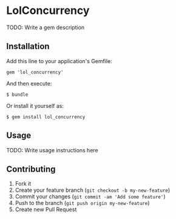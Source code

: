# LolConcurrency

TODO: Write a gem description

## Installation

Add this line to your application's Gemfile:

    gem 'lol_concurrency'

And then execute:

    $ bundle

Or install it yourself as:

    $ gem install lol_concurrency

## Usage

TODO: Write usage instructions here

## Contributing

1. Fork it
2. Create your feature branch (`git checkout -b my-new-feature`)
3. Commit your changes (`git commit -am 'Add some feature'`)
4. Push to the branch (`git push origin my-new-feature`)
5. Create new Pull Request
